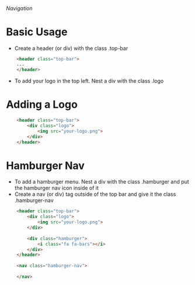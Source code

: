 ###### Navigation

# Basic Usage

* Create a header (or div) with the class .top-bar

```html
    <header class="top-bar">
    ...
    </header>
```

* To add your logo in the top left. Nest a div with the class .logo

# Adding a Logo

```html
    <header class="top-bar">
        <div class="logo">
            <img src="your-logo.png">
        </div>
    </header>
```

# Hamburger Nav

* To add a hamburger menu. Nest a div with the class .hamburger and put the hamburger nav icon inside of it
* Create a nav (or div) tag outside of the top bar and give it the class .hamburger-nav


```html
    <header class="top-bar">
        <div class="logo">
            <img src="your-logo.png">
        </div>
        
        <div class="hamburger">
            <i class="fa fa-bars"></i>
        </div>
    </header>
    
    <nav class="hamburger-nav">
    
    </nav>
```

